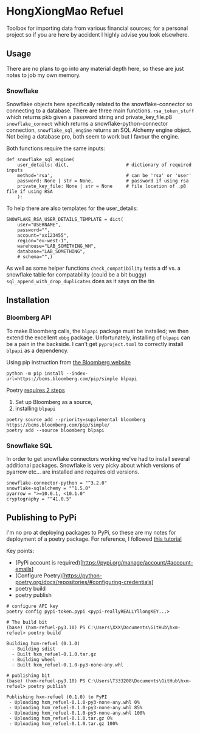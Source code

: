 # HongXiongMao Refuel

Toolbox for importing data from various financial sources; 
for a personal project so if you are here by accident I highly advise you look elsewhere.

## Usage
There are no plans to go into any material depth here, so these are just notes to job my own memory. 

### Snowflake
Snowflake objects here specifically related to the snowflake-connector so connecting to a database. 
There are three main functions.
`rsa_token_stuff` which returns pkb given a password string and private_key_file.p8
`snowflake_connect` which returns a snowflake-python-connector connection, 
`snowflake_sql_engine` returns an SQL Alchemy engine object. 
Not being a database pro, both seem to work but I favour the engine. 

Both functions require the same inputs:
```
def snowflake_sql_engine(
    user_details: dict,                     # dictionary of required inputs
    method='rsa',                           # can be 'rsa' or 'user' 
    password: None | str = None,            # password if using rsa
    private_key_file: None | str = None     # file location of .p8 file if using RSA
    ):
```

To help there are also templates for the user_details:

```
SNOWFLAKE_RSA_USER_DETAILS_TEMPLATE = dict(
    user="USERNAME",
    password="",
    account="xx123455",
    region="eu-west-1",
    warehouse="LAB_SOMETHING_WH",
    database="LAB_SOMETHING",
    # schema="",)
```

As well as some helper functions
`check_compatibility` tests a df vs. a snowflake table for compatability (could be a bit buggy)
`sql_append_with_drop_duplicates` does as it says on the tin

## Installation 

### Bloomberg API
To make Bloomberg calls, the `blpapi` package must be installed; we then extend the excellent `xbbg` package. 
Unfortunately, installing of `blpapi` can be a pain in the backside.
I can't get `pyproject.toml` to correctly install `blpapi` as a dependency.

Using pip instruction from [the Bloomberg website](https://www.bloomberg.com/professional/support/api-library/)

```
python -m pip install --index-url=https://bcms.bloomberg.com/pip/simple blpapi
```

Poetry [requires 2 steps](https://github.com/python-poetry/poetry/issues/7587)
1. Set up Bloomberg as a source,
2. installing `blpapi`

```
poetry source add --priority=supplemental bloomberg https://bcms.bloomberg.com/pip/simple/
poetry add --source bloomberg blpapi
```

### Snowflake SQL
In order to get snowflake connectors working we've had to install several additional packages. 
Snowflake is very picky about which versions of pyarrow etc... are installed and requires old versions.
```
snowflake-connector-python = "^3.2.0"
snowflake-sqlalchemy = "^1.5.0"
pyarrow = ">=10.0.1, <10.1.0"
cryptography = "^41.0.5"
```

## Publishing to PyPi
I'm no pro at deploying packages to PyPi, so these are my notes for deployment of a poetry package. 
For reference, I followed 
[this tutorial](https://www.digitalocean.com/community/tutorials/how-to-publish-python-packages-to-pypi-using-poetry-on-ubuntu-22-04)

Key points:
* (PyPi account is required)[https://pypi.org/manage/account/#account-emails]
* (Configure Poetry)[https://python-poetry.org/docs/repositories/#configuring-credentials]
* poetry build
* poetry publish

```
# configure API key
poetry config pypi-token.pypi <pypi-reallyREALLYllongKEY...>

# The build bit
(base) (hxm-refuel-py3.10) PS C:\Users\XXX\Documents\GitHub\hxm-refuel> poetry build

Building hxm-refuel (0.1.0)
  - Building sdist
  - Built hxm_refuel-0.1.0.tar.gz
  - Building wheel
  - Built hxm_refuel-0.1.0-py3-none-any.whl

# publishing bit
(base) (hxm-refuel-py3.10) PS C:\Users\T333208\Documents\GitHub\hxm-refuel> poetry publish

Publishing hxm-refuel (0.1.0) to PyPI
 - Uploading hxm_refuel-0.1.0-py3-none-any.whl 0%
 - Uploading hxm_refuel-0.1.0-py3-none-any.whl 85%
 - Uploading hxm_refuel-0.1.0-py3-none-any.whl 100%
 - Uploading hxm_refuel-0.1.0.tar.gz 0%
 - Uploading hxm_refuel-0.1.0.tar.gz 100%
```
